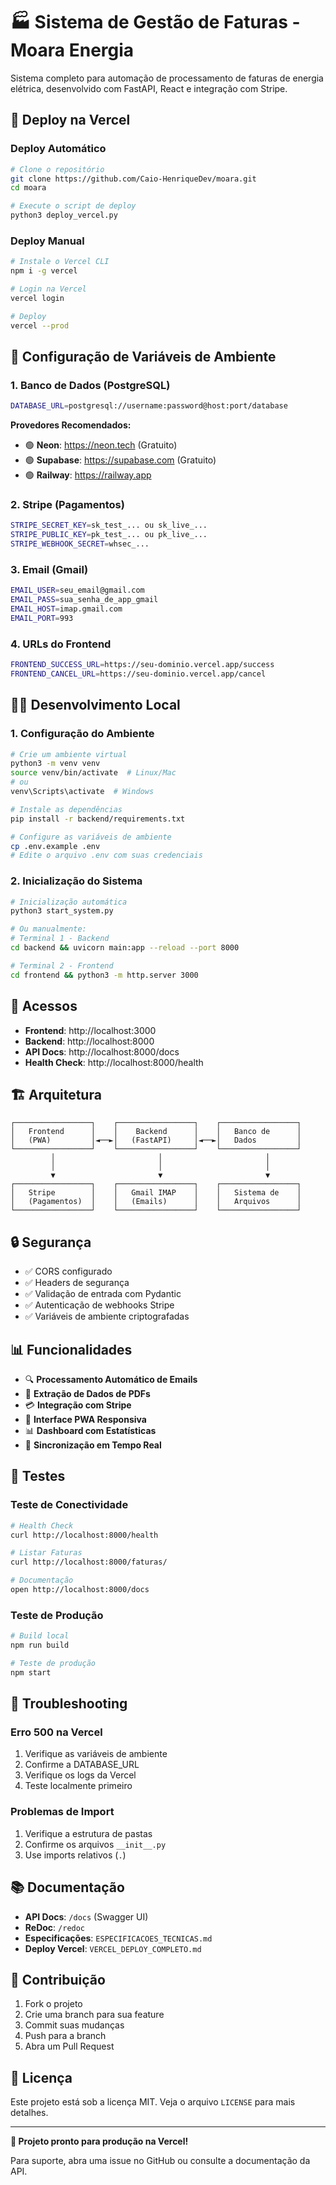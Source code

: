 # 🏭 Sistema de Gestão de Faturas - Moara Energia

Sistema completo para automação de processamento de faturas de energia elétrica, desenvolvido com FastAPI, React e integração com Stripe.

## 🚀 **Deploy na Vercel**

### **Deploy Automático**
```bash
# Clone o repositório
git clone https://github.com/Caio-HenriqueDev/moara.git
cd moara

# Execute o script de deploy
python3 deploy_vercel.py
```

### **Deploy Manual**
```bash
# Instale o Vercel CLI
npm i -g vercel

# Login na Vercel
vercel login

# Deploy
vercel --prod
```

## 🔧 **Configuração de Variáveis de Ambiente**

### **1. Banco de Dados (PostgreSQL)**
```bash
DATABASE_URL=postgresql://username:password@host:port/database
```

**Provedores Recomendados:**
- 🟢 **Neon**: https://neon.tech (Gratuito)
- 🟢 **Supabase**: https://supabase.com (Gratuito)
- 🟢 **Railway**: https://railway.app

### **2. Stripe (Pagamentos)**
```bash
STRIPE_SECRET_KEY=sk_test_... ou sk_live_...
STRIPE_PUBLIC_KEY=pk_test_... ou pk_live_...
STRIPE_WEBHOOK_SECRET=whsec_...
```

### **3. Email (Gmail)**
```bash
EMAIL_USER=seu_email@gmail.com
EMAIL_PASS=sua_senha_de_app_gmail
EMAIL_HOST=imap.gmail.com
EMAIL_PORT=993
```

### **4. URLs do Frontend**
```bash
FRONTEND_SUCCESS_URL=https://seu-dominio.vercel.app/success
FRONTEND_CANCEL_URL=https://seu-dominio.vercel.app/cancel
```

## 🏃‍♂️ **Desenvolvimento Local**

### **1. Configuração do Ambiente**
```bash
# Crie um ambiente virtual
python3 -m venv venv
source venv/bin/activate  # Linux/Mac
# ou
venv\Scripts\activate  # Windows

# Instale as dependências
pip install -r backend/requirements.txt

# Configure as variáveis de ambiente
cp .env.example .env
# Edite o arquivo .env com suas credenciais
```

### **2. Inicialização do Sistema**
```bash
# Inicialização automática
python3 start_system.py

# Ou manualmente:
# Terminal 1 - Backend
cd backend && uvicorn main:app --reload --port 8000

# Terminal 2 - Frontend
cd frontend && python3 -m http.server 3000
```

## 📱 **Acessos**

- **Frontend**: http://localhost:3000
- **Backend**: http://localhost:8000
- **API Docs**: http://localhost:8000/docs
- **Health Check**: http://localhost:8000/health

## 🏗️ **Arquitetura**

```
┌─────────────────┐    ┌─────────────────┐    ┌─────────────────┐
│   Frontend      │    │    Backend      │    │   Banco de      │
│   (PWA)         │◄──►│   (FastAPI)     │◄──►│   Dados         │
└─────────────────┘    └─────────────────┘    └─────────────────┘
         │                       │                       │
         │                       │                       │
         ▼                       ▼                       ▼
┌─────────────────┐    ┌─────────────────┐    ┌─────────────────┐
│   Stripe        │    │   Gmail IMAP    │    │   Sistema de    │
│   (Pagamentos)  │    │   (Emails)      │    │   Arquivos      │
└─────────────────┘    └─────────────────┘    └─────────────────┘
```

## 🔒 **Segurança**

- ✅ CORS configurado
- ✅ Headers de segurança
- ✅ Validação de entrada com Pydantic
- ✅ Autenticação de webhooks Stripe
- ✅ Variáveis de ambiente criptografadas

## 📊 **Funcionalidades**

- 🔍 **Processamento Automático de Emails**
- 📄 **Extração de Dados de PDFs**
- 💳 **Integração com Stripe**
- 📱 **Interface PWA Responsiva**
- 📊 **Dashboard com Estatísticas**
- 🔄 **Sincronização em Tempo Real**

## 🧪 **Testes**

### **Teste de Conectividade**
```bash
# Health Check
curl http://localhost:8000/health

# Listar Faturas
curl http://localhost:8000/faturas/

# Documentação
open http://localhost:8000/docs
```

### **Teste de Produção**
```bash
# Build local
npm run build

# Teste de produção
npm start
```

## 🐛 **Troubleshooting**

### **Erro 500 na Vercel**
1. Verifique as variáveis de ambiente
2. Confirme a DATABASE_URL
3. Verifique os logs da Vercel
4. Teste localmente primeiro

### **Problemas de Import**
1. Verifique a estrutura de pastas
2. Confirme os arquivos `__init__.py`
3. Use imports relativos (`.`)

## 📚 **Documentação**

- **API Docs**: `/docs` (Swagger UI)
- **ReDoc**: `/redoc`
- **Especificações**: `ESPECIFICACOES_TECNICAS.md`
- **Deploy Vercel**: `VERCEL_DEPLOY_COMPLETO.md`

## 🤝 **Contribuição**

1. Fork o projeto
2. Crie uma branch para sua feature
3. Commit suas mudanças
4. Push para a branch
5. Abra um Pull Request

## 📄 **Licença**

Este projeto está sob a licença MIT. Veja o arquivo `LICENSE` para mais detalhes.

---

**🚀 Projeto pronto para produção na Vercel!**

Para suporte, abra uma issue no GitHub ou consulte a documentação da API.

